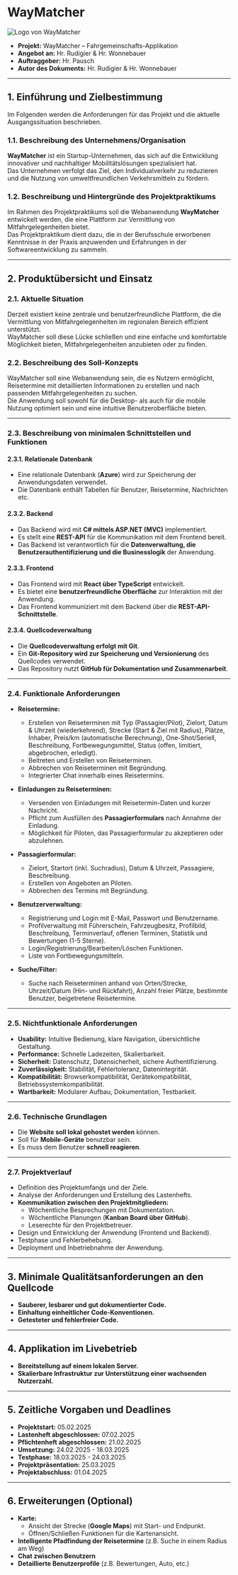 # **WayMatcher**

![Logo von WayMatcher](https://github.com/user-attachments/assets/aee4d2e7-8371-4822-bd8e-b6b92ef163b6)

- **Projekt:** WayMatcher – Fahrgemeinschafts-Applikation  
- **Angebot an:** Hr. Rudigier & Hr. Wonnebauer  
- **Auftraggeber:** Hr. Pausch  
- **Autor des Dokuments:** Hr. Rudigier & Hr. Wonnebauer  

---

## **1. Einführung und Zielbestimmung**  

Im Folgenden werden die Anforderungen für das Projekt und die aktuelle Ausgangssituation beschrieben.  

### **1.1. Beschreibung des Unternehmens/Organisation**  

**WayMatcher** ist ein Startup-Unternehmen, das sich auf die Entwicklung innovativer und nachhaltiger Mobilitätslösungen spezialisiert hat.  
Das Unternehmen verfolgt das Ziel, den Individualverkehr zu reduzieren und die Nutzung von umweltfreundlichen Verkehrsmitteln zu fördern.  

### **1.2. Beschreibung und Hintergründe des Projektpraktikums**  

Im Rahmen des Projektpraktikums soll die Webanwendung **WayMatcher** entwickelt werden, die eine Plattform zur Vermittlung von Mitfahrgelegenheiten bietet.  
Das Projektpraktikum dient dazu, die in der Berufsschule erworbenen Kenntnisse in der Praxis anzuwenden und Erfahrungen in der Softwareentwicklung zu sammeln.  

---

## **2. Produktübersicht und Einsatz**  

### **2.1. Aktuelle Situation**  

Derzeit existiert keine zentrale und benutzerfreundliche Plattform, die die Vermittlung von Mitfahrgelegenheiten im regionalen Bereich effizient unterstützt.  
WayMatcher soll diese Lücke schließen und eine einfache und komfortable Möglichkeit bieten, Mitfahrgelegenheiten anzubieten oder zu finden.  

### **2.2. Beschreibung des Soll-Konzepts**  

WayMatcher soll eine Webanwendung sein, die es Nutzern ermöglicht, Reisetermine mit detaillierten Informationen zu erstellen und nach passenden Mitfahrgelegenheiten zu suchen.  
Die Anwendung soll sowohl für die Desktop- als auch für die mobile Nutzung optimiert sein und eine intuitive Benutzeroberfläche bieten.  

---

### **2.3. Beschreibung von minimalen Schnittstellen und Funktionen**  

#### **2.3.1. Relationale Datenbank**  

- Eine relationale Datenbank (**Azure**) wird zur Speicherung der Anwendungsdaten verwendet.  
- Die Datenbank enthält Tabellen für Benutzer, Reisetermine, Nachrichten etc.  

#### **2.3.2. Backend**  

- Das Backend wird mit **C# mittels ASP.NET (MVC)** implementiert.  
- Es stellt eine **REST-API** für die Kommunikation mit dem Frontend bereit.  
- Das Backend ist verantwortlich für die **Datenverwaltung, die Benutzerauthentifizierung und die Businesslogik** der Anwendung.  

#### **2.3.3. Frontend**  

- Das Frontend wird mit **React über TypeScript** entwickelt.  
- Es bietet eine **benutzerfreundliche Oberfläche** zur Interaktion mit der Anwendung.  
- Das Frontend kommuniziert mit dem Backend über die **REST-API-Schnittstelle**.  

#### **2.3.4. Quellcodeverwaltung**  

- Die **Quellcodeverwaltung erfolgt mit Git**.  
- Ein **Git-Repository wird zur Speicherung und Versionierung** des Quellcodes verwendet.  
- Das Repository nutzt **GitHub für Dokumentation und Zusammenarbeit**.  

---

### **2.4. Funktionale Anforderungen**  

- **Reisetermine:**  
  - Erstellen von Reiseterminen mit Typ (Passagier/Pilot), Zielort, Datum & Uhrzeit (wiederkehrend), Strecke (Start & Ziel mit Radius), Plätze, Inhaber, Preis/km (automatische Berechnung), One-Shot/Seriell, Beschreibung, Fortbewegungsmittel, Status (offen, limitiert, abgebrochen, erledigt).  
  - Beitreten und Erstellen von Reiseterminen.  
  - Abbrechen von Reiseterminen mit Begründung.  
  - Integrierter Chat innerhalb eines Reisetermins.  

- **Einladungen zu Reiseterminen:**  
  - Versenden von Einladungen mit Reisetermin-Daten und kurzer Nachricht.  
  - Pflicht zum Ausfüllen des **Passagierformulars** nach Annahme der Einladung.  
  - Möglichkeit für Piloten, das Passagierformular zu akzeptieren oder abzulehnen.  

- **Passagierformular:**  
  - Zielort, Startort (inkl. Suchradius), Datum & Uhrzeit, Passagiere, Beschreibung.  
  - Erstellen von Angeboten an Piloten.  
  - Abbrechen des Termins mit Begründung.  

- **Benutzerverwaltung:**  
  - Registrierung und Login mit E-Mail, Passwort und Benutzername.  
  - Profilverwaltung mit Führerschein, Fahrzeugbesitz, Profilbild, Beschreibung, Terminverlauf, offenen Terminen, Statistik und Bewertungen (1-5 Sterne).  
  - Login/Registrierung/Bearbeiten/Löschen Funktionen.  
  - Liste von Fortbewegungsmitteln.  

- **Suche/Filter:**  
  - Suche nach Reiseterminen anhand von Orten/Strecke, Uhrzeit/Datum (Hin- und Rückfahrt), Anzahl freier Plätze, bestimmte Benutzer, beigetretene Reisetermine.

---

### **2.5. Nichtfunktionale Anforderungen**  

- **Usability:** Intuitive Bedienung, klare Navigation, übersichtliche Gestaltung.
- **Performance:** Schnelle Ladezeiten, Skalierbarkeit.  
- **Sicherheit:** Datenschutz, Datensicherheit, sichere Authentifizierung.
- **Zuverlässigkeit:** Stabilität, Fehlertoleranz, Datenintegrität.  
- **Kompatibilität:** Browserkompatibilität, Gerätekompatibilität, Betriebssystemkompatibilität.
- **Wartbarkeit:** Modularer Aufbau, Dokumentation, Testbarkeit.

---

### **2.6. Technische Grundlagen**  

- Die **Website soll lokal gehostet werden** können.  
- Soll für **Mobile-Geräte** benutzbar sein.  
- Es muss dem Benutzer **schnell reagieren**.  

---

### **2.7. Projektverlauf**  

- Definition des Projektumfangs und der Ziele.  
- Analyse der Anforderungen und Erstellung des Lastenhefts.  
- **Kommunikation zwischen den Projektmitgliedern:**  
  - Wöchentliche Besprechungen mit Dokumentation.  
  - Wöchentliche Planungen (**Kanban Board über GitHub**).  
  - Leserechte für den Projektbetreuer.  
- Design und Entwicklung der Anwendung (Frontend und Backend).  
- Testphase und Fehlerbehebung.  
- Deployment und Inbetriebnahme der Anwendung.  

---

## **3. Minimale Qualitätsanforderungen an den Quellcode**  

- **Sauberer, lesbarer und gut dokumentierter Code.**  
- **Einhaltung einheitlicher Code-Konventionen.**  
- **Getesteter und fehlerfreier Code.**  

---

## **4. Applikation im Livebetrieb**  

- **Bereitstellung auf einem lokalen Server.**  
- **Skalierbare Infrastruktur zur Unterstützung einer wachsenden Nutzerzahl.**  

---

## **5. Zeitliche Vorgaben und Deadlines**  

- **Projektstart:** 05.02.2025  
- **Lastenheft abgeschlossen:** 07.02.2025  
- **Pflichtenheft abgeschlossen:** 21.02.2025  
- **Umsetzung:** 24.02.2025 - 18.03.2025  
- **Testphase:** 18.03.2025 - 24.03.2025  
- **Projektpräsentation:** 25.03.2025  
- **Projektabschluss:** 01.04.2025  

---

## **6. Erweiterungen (Optional)**  

- **Karte:**  
  - Ansicht der Strecke (**Google Maps**) mit Start- und Endpunkt.  
  - Öffnen/Schließen Funktionen für die Kartenansicht.  
- **Intelligente Pfadfindung der Reisetermine** (z.B. Suche in einem Radius am Weg)  
- **Chat zwischen Benutzern**  
- **Detaillierte Benutzerprofile** (z.B. Bewertungen, Auto, etc.)  
